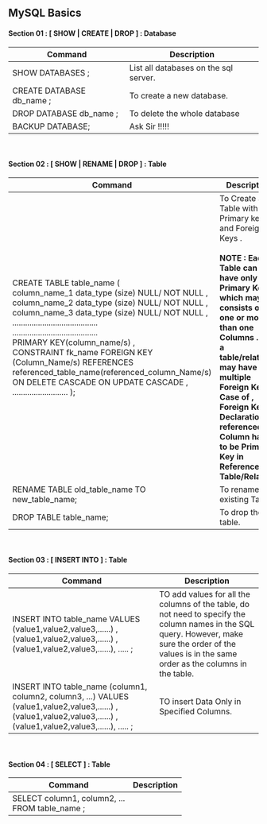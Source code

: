 ## MySQL Basics

#### Section 01 : [ SHOW | CREATE | DROP ] : Database


| Command    | Description |
| ----------- | ----------- |
| SHOW DATABASES ;    | List all databases on the sql server.      |
| CREATE DATABASE db_name ;  |  To create a new database.|
|DROP DATABASE db_name ; | To delete the whole database | 
|BACKUP DATABASE; |Ask Sir !!!!! | 

<br>

#### Section 02 : [ SHOW | RENAME | DROP ] : Table

| Command    | Description |
| ----------- | ----------- |
|CREATE TABLE table_name ( <br>  column_name_1 data_type (size) NULL/ NOT NULL , <br> column_name_2 data_type (size) NULL/ NOT NULL ,<br> column_name_3 data_type (size) NULL/ NOT NULL , <br>........................................<br>........................................<br> PRIMARY KEY(column_name/s) ,<br> CONSTRAINT fk_name FOREIGN KEY (Column_Name/s) REFERENCES referenced_table_name(referenced_column_Name/s) ON DELETE CASCADE ON UPDATE CASCADE , <br> .......................... ); |  To Create a Table with Primary key and Foreign Keys .<br> <br><b>NOTE : Each Table can have only one Primary Key which may consists of one or more than one Columns . But a table/relation may have multiple Foreign Key .In Case of , Foreign Key Declaration , referenced Column have to be Primary Key in Referenced Table/Relation.|
|RENAME TABLE old_table_name TO new_table_name; | To rename the existing Table. |
|DROP TABLE table_name; | To drop the table. | 
  
<br>
  

#### Section 03 : [ INSERT INTO ] : Table
  
| Command    | Description |
| ----------- | ----------- |  
|INSERT INTO table_name VALUES (value1,value2,value3,......) , (value1,value2,value3,......) , (value1,value2,value3,......), ..... ; | TO add values for all the columns of the table, do not need to specify the column names in the SQL query. However, make sure the order of the values is in the same order as the columns in the table.|
|INSERT INTO table_name (column1, column2, column3, ...) VALUES (value1,value2,value3,......) , (value1,value2,value3,......) , (value1,value2,value3,......), ..... ; |TO insert Data Only in Specified Columns.|
  <br>
  

#### Section 04 : [ SELECT ] : Table


| Command    | Description |
| ----------- | ----------- |
|SELECT column1, column2, ...<br> FROM table_name ;|
